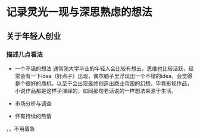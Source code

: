 # 记录灵光一现与深思熟虑的想法


## 关于年轻人创业

### 描述几点看法

- 一个不错的想法
通常刚大学毕业的年轻人会比较有想去，思维也比较活跃，经常会有一下idea（好点子）出现，偶尔脑子里浮现出一个不错的idea，会觉得是个很好的商机，以至于会出现最终创造出商业帝国的幻想，毕竟影视作品，小说作品都是这样子演绎的，如同那句老话说的一样想法来源于生活。

- 市场分析与调查

- 怀有持续的热情

，，不用着急

